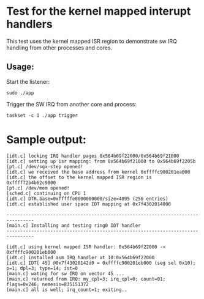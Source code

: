 # Test for the kernel mapped interupt handlers

This test uses the kernel mapped ISR region to demonstrate sw IRQ handling from other processes and cores.

## Usage:
Start the listener:
```
sudo ./app   
```

Trigger the SW IRQ from another core and process:
```
taskset -c 1 ./app trigger
```


# Sample output:


```
[idt.c] locking IRQ handler pages 0x564b69f22000/0x564b69f21000
[idt.c] setting up isr mapping: from 0x564b69f21000 to 0x564b69f2205b
[pt.c] /dev/sgx-step opened!
[idt.c] we received the base address from kernel 0xffffc900201ea000
[idt.c] the offset to the kernel mapped ISR region is 0xffff72b4b62c9000
[pt.c] /dev/mem opened!
[sched.c] continuing on CPU 1
[idt.c] DTR.base=0xfffffe0000000000/size=4095 (256 entries)
[idt.c] established user space IDT mapping at 0x7f4302014000

--------------------------------------------------------------------------------
[main.c] Installing and testing ring0 IDT handler
--------------------------------------------------------------------------------

[idt.c] using kernel mapped ISR handler: 0x564b69f22000 -> 0xffffc900201eb000
[idt.c] installed asm IRQ handler at 10:0x564b69f22000
[idt.c] IDT[ 45] @0x7f43020142d0 = 0xffffc900201eb000 (seg sel 0x10); p=1; dpl=3; type=14; ist=0
[main.c] wating for sw IRQ on vector 45 ...
[main.c] returned from IRQ: my_cpl=3; irq_cpl=0; count=01; flags=0x246; nemesis=835151372
[main.c] all is well; irq_count=1; exiting..
```
